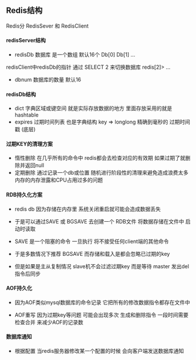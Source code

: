 ## Redis结构
Redis分 RedisSever 和 RedisClient

#### redisServer结构
- redisDb 数据库 是一个数组 默认16个 Db\[0\] Db\[1\] ...

redisClient中redisDb的指针 通过 SELECT 2 来切换数据库 redis\[2\]> ... 
- dbnum 数据库的数量 默认16

#### redisDb结构
- dict 字典区域或键空间 就是实际存放数据的地方 里面存放采用的就是hashtable
- expires 过期时间列表 也是字典结构  key => longlong 精确到毫秒的 过期时间戳 (底层)


#### 过期KEY的清理方案
- 惰性删除 在几乎所有的命令中 redis都会去检查对应的有效期 如果过期了就删除并返回null
- 定期删除 通过记录一个db或位置 随机进行阶段性的清理来避免造成浪费太多内存的内存泄露和CPU占用过多的问题


#### RDB持久化方案
- redis db 因为存储在内存里 系统关闭重启就可能会造成数据丢失

- 于是可以通过SAVE 或 BGSAVE 去创建一个 RDB文件 将数据存储在文件中 启动时读取

- SAVE 是一个阻塞的命令 一旦执行 将不接受任何client端的其他命令 

- 于是多数情况下推荐 BGSAVE 而存储和载入是都会忽略已过期的key

- 但是如果是主从复制情况 slave机不会过滤过期key 而是等待 master 发出del指令后同步

#### AOF持久化
- 因为AOF类似mysql数据库的命令记录  它把所有的修改数据指令都存在文件中

- AOF重写 因为过期key等问题 可能会出现多次 生成和删除指令 一段时间需要检查合并 来减少AOF的记录数


#### 数据库通知
- 根据配置 当redis服务器修改某一个配置的时候 会向客户端发送数据库通知





 